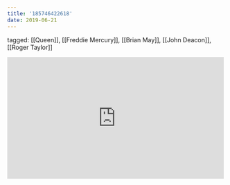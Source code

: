 ```yaml
---
title: '185746422618'
date: 2019-06-21
---
```

tagged: [[Queen]], [[Freddie Mercury]], [[Brian May]], [[John Deacon]], [[Roger Taylor]]
<iframe allow="accelerometer; autoplay; clipboard-write; encrypted-media; gyroscope; picture-in-picture" allowfullscreen="" frameborder="0" height="281" id="youtube_iframe" src="https://www.youtube.com/embed/i5xBeuB01jc?feature=oembed&amp;enablejsapi=1&amp;origin=https://safe.txmblr.com&amp;wmode=opaque" width="500"></iframe>